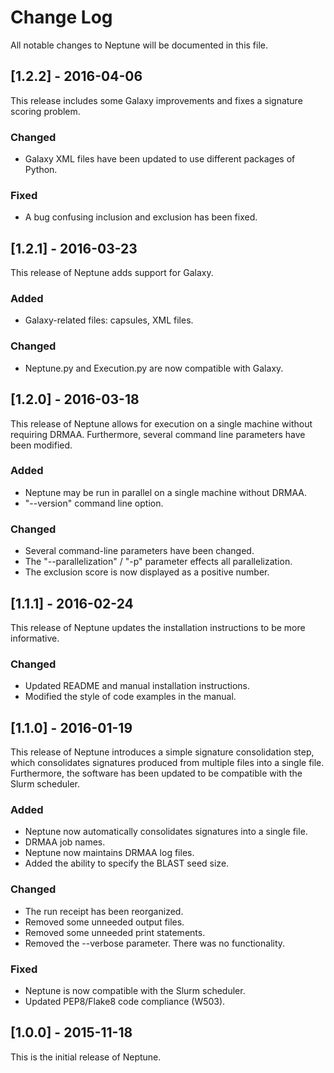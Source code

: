 # Change Log

All notable changes to Neptune will be documented in this file.

## [1.2.2] - 2016-04-06

This release includes some Galaxy improvements and fixes a signature scoring
problem.

### Changed
- Galaxy XML files have been updated to use different packages of Python.

### Fixed
- A bug confusing inclusion and exclusion has been fixed.

## [1.2.1] - 2016-03-23

This release of Neptune adds support for Galaxy.

### Added
- Galaxy-related files: capsules, XML files.

### Changed
- Neptune.py and Execution.py are now compatible with Galaxy.

## [1.2.0] - 2016-03-18

This release of Neptune allows for execution on a single machine without
requiring DRMAA. Furthermore, several command line parameters have been
modified.

### Added
- Neptune may be run in parallel on a single machine without DRMAA.
- "--version" command line option.

### Changed
- Several command-line parameters have been changed.
- The "--parallelization" / "-p" parameter effects all parallelization.
- The exclusion score is now displayed as a positive number.

## [1.1.1] - 2016-02-24

This release of Neptune updates the installation instructions to be more
informative.

### Changed
- Updated README and manual installation instructions.
- Modified the style of code examples in the manual.

## [1.1.0] - 2016-01-19

This release of Neptune introduces a simple signature consolidation step, which
consolidates signatures produced from multiple files into a single file.
Furthermore, the software has been updated to be compatible with the Slurm
scheduler.

### Added
- Neptune now automatically consolidates signatures into a single file.
- DRMAA job names.
- Neptune now maintains DRMAA log files.
- Added the ability to specify the BLAST seed size.

### Changed
- The run receipt has been reorganized.
- Removed some unneeded output files.
- Removed some unneeded print statements.
- Removed the --verbose parameter. There was no functionality.

### Fixed
- Neptune is now compatible with the Slurm scheduler.
- Updated PEP8/Flake8 code compliance (W503).

## [1.0.0] - 2015-11-18

This is the initial release of Neptune.
